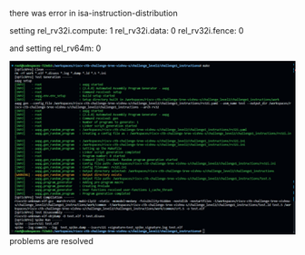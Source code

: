 there was error in isa-instruction-distribution

setting 
    rel_rv32i.compute: 1
    rel_rv32i.data: 0
    rel_rv32i.fence: 0

and setting
    rel_rv64m: 0

![Alt text](image.png)
problems are resolved